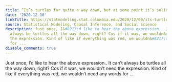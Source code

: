 ```yaml
---
title: “It’s turtles for quite a way down, but at some point it’s solid bedrock.”
date: '2020-12-10'
linkTitle: https://statmodeling.stat.columbia.edu/2020/12/09/its-turtles-for-quite-a-way-down-but-at-some-point-its-solid-bedrock/
source: Statistical Modeling, Causal Inference, and Social Science
description: Just once, I&#8217;d like to hear the above expression.. It can&#8217;t
  always be turtles all the way down, right? Cos if it was, we wouldn&#8217;t need
  the expression. Kind of like if everything was red, we wouldn&#8217;t need any words
  for ...
disable_comments: true
---
```

Just once, I&#8217;d like to hear the above expression.. It can&#8217;t always be turtles all the way down, right? Cos if it was, we wouldn&#8217;t need the expression. Kind of like if everything was red, we wouldn&#8217;t need any words for ...